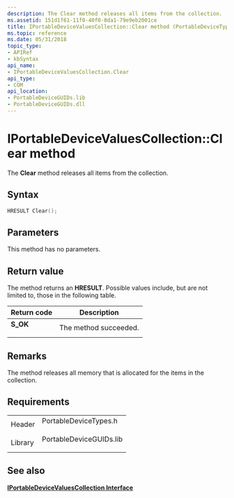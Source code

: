 ```yaml
---
description: The Clear method releases all items from the collection.
ms.assetid: 151d1f61-11f0-40f0-8da1-79e9eb2001ce
title: IPortableDeviceValuesCollection::Clear method (PortableDeviceTypes.h)
ms.topic: reference
ms.date: 05/31/2018
topic_type: 
- APIRef
- kbSyntax
api_name: 
- IPortableDeviceValuesCollection.Clear
api_type: 
- COM
api_location: 
- PortableDeviceGUIDs.lib
- PortableDeviceGUIDs.dll
---
```


# IPortableDeviceValuesCollection::Clear method

The **Clear** method releases all items from the collection.

## Syntax


```C++
HRESULT Clear();
```



## Parameters

This method has no parameters.

## Return value

The method returns an **HRESULT**. Possible values include, but are not limited to, those in the following table.



| Return code                                                                          | Description                      |
|--------------------------------------------------------------------------------------|----------------------------------|
| <dl> <dt>**S\_OK**</dt> </dl> | The method succeeded.<br/> |



 

## Remarks

The method releases all memory that is allocated for the items in the collection.

## Requirements



|                    |                                                                                                    |
|--------------------|----------------------------------------------------------------------------------------------------|
| Header<br/>  | <dl> <dt>PortableDeviceTypes.h</dt> </dl>   |
| Library<br/> | <dl> <dt>PortableDeviceGUIDs.lib</dt> </dl> |



## See also

<dl> <dt>

[**IPortableDeviceValuesCollection Interface**](iportabledevicevaluescollection.md)
</dt> </dl>

 

 




